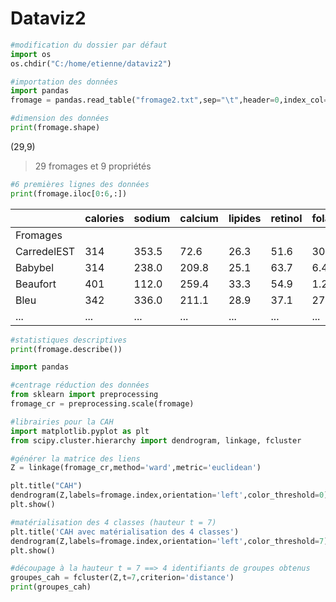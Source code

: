 # Dataviz2

```python
#modification du dossier par défaut
import os
os.chdir("C:/home/etienne/dataviz2")
```

```python
#importation des données
import pandas
fromage = pandas.read_table("fromage2.txt",sep="\t",header=0,index_col=0)
```
```python
#dimension des données
print(fromage.shape)
```
(29,9)
> 29 fromages et 9 propriétés
```python
#6 premières lignes des données
print(fromage.iloc[0:6,:])
```
|             | calories | sodium | calcium | lipides | retinol | folates | proteines |     |     |
|-------------|----------|--------|---------|---------|---------|---------|-----------|-----|-----|
| Fromages    |          |        |         |         |         |         |           |     |     |
| CarredelEST | 314      | 353.5  | 72.6    | 26.3    | 51.6    | 30.3    | 21.0      | 70  | 20  |
| Babybel     | 314      | 238.0  | 209.8   | 25.1    | 63.7    | 6.4     | 22.6      | 70  | 27  |
| Beaufort    | 401      | 112.0  | 259.4   | 33.3    | 54.9    | 1.2     | 26.6      | 120 | 41  |
| Bleu        | 342      | 336.0  | 211.1   | 28.9    | 37.1    | 27.5    | 20.2      | 60  | 20  |
| ...         | ...      | ...    | ...     | ...     | ...     | ...     | ...       | ... | ... |
```python
#statistiques descriptives
print(fromage.describe())
```
```python
import pandas
```
```python
#centrage réduction des données
from sklearn import preprocessing
fromage_cr = preprocessing.scale(fromage)
```
```python
#librairies pour la CAH
import matplotlib.pyplot as plt
from scipy.cluster.hierarchy import dendrogram, linkage, fcluster
```
```python
#générer la matrice des liens
Z = linkage(fromage_cr,method='ward',metric='euclidean')
```
```python
plt.title("CAH")
dendrogram(Z,labels=fromage.index,orientation='left',color_threshold=0)
plt.show()
```
```python
#matérialisation des 4 classes (hauteur t = 7)
plt.title('CAH avec matérialisation des 4 classes')
dendrogram(Z,labels=fromage.index,orientation='left',color_threshold=7)
plt.show()
```
```python
#découpage à la hauteur t = 7 ==> 4 identifiants de groupes obtenus
groupes_cah = fcluster(Z,t=7,criterion='distance')
print(groupes_cah)
```
